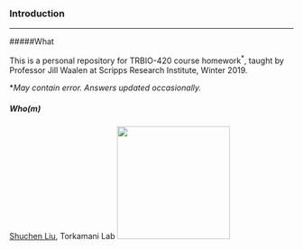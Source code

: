 ###  Introduction

----

#####What

This is a personal repository for TRBIO-420 course homework$^{*}$, taught by Professor Jill Waalen at Scripps Research Institute, Winter 2019.

**May contain error. Answers updated occasionally.*

##### Who(m)

[Shuchen Liu](https://twitter.com/liu_shu_chen), Torkamani Lab  <img src="https://uc96b6edd6dbae0b55ae6b914685.previews.dropboxusercontent.com/p/thumb/AAWqQLapH39XNArTpWmWnoIGOlF_9Uu9MOf-bDBoDNR-0g0Uz1_5VbcX-S2Pe759J9UInqAP0B3nEiCAQZswvQ2AyxNeydkggd71Vweg4H6UxxYGAZDtIE7OekEiM6Gnk4wAoajRhZHLOd7zBN_bsGA2_7YBYvLYXTpUPVnPCfVMW7yL-YZwIkPpAvf4aUeYjgqK4_8h9ZZYfajSS5tMXAHE5naFNUGAKkb0eBXF7NBPSJYRo_7FYTEVlSisam5w3m-rpGHzSKih0xA3UqHMJBPP/p.png?size_mode=5" width="200">





